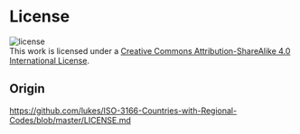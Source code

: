 # License

![license](https://i.creativecommons.org/l/by-sa/4.0/88x31.png)  
This work is licensed under a [Creative Commons Attribution-ShareAlike 4.0 International License](https://creativecommons.org/licenses/by-sa/4.0/).

## Origin

https://github.com/lukes/ISO-3166-Countries-with-Regional-Codes/blob/master/LICENSE.md
